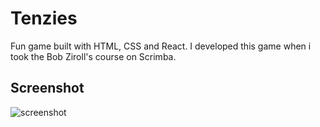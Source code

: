 # Tenzies

Fun game built with HTML, CSS and React. I developed this game when i took the Bob Ziroll's course on Scrimba.

## Screenshot

![screenshot](https://i.imgur.com/hHNpCJE.png)
